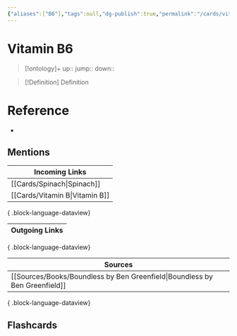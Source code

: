 ```yaml
---
{"aliases":["B6"],"tags":null,"dg-publish":true,"permalink":"/cards/vitamin-b6/","dgPassFrontmatter":true}
---
```


# Vitamin B6

> [!ontology]+
> up:: 
> jump:: 
> down:: 

> [!Definition] Definition
> 

# Reference
- 

## Mentions
| Incoming Links                    |
| --------------------------------- |
| [[Cards/Spinach\|Spinach]]     |
| [[Cards/Vitamin B\|Vitamin B]] |

{ .block-language-dataview}

| Outgoing Links |
| -------------- |

{ .block-language-dataview}

| Sources                                                                       |
| ----------------------------------------------------------------------------- |
| [[Sources/Books/Boundless by Ben Greenfield\|Boundless by Ben Greenfield]] |

{ .block-language-dataview}

## Flashcards
